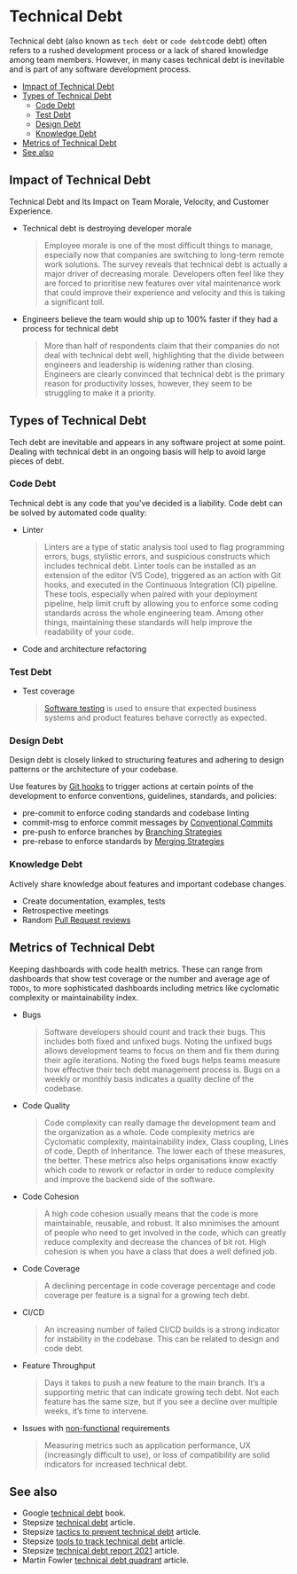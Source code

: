# Technical Debt

Technical debt (also known as `tech debt` or `code debt`code debt) often refers to a rushed development process or a lack of shared knowledge among team members. However, in many cases technical debt is inevitable and is part of any software development process.

- [Impact of Technical Debt](#impact-of-technical-debt)
- [Types of Technical Debt](#types-of-technical-debt)
  - [Code Debt](#code-debt)
  - [Test Debt](#test-debt)
  - [Design Debt](#design-debt)
  - [Knowledge Debt](#knowledge-debt)
- [Metrics of Technical Debt](#metrics-of-technical-debt)
- [See also](#see-also)

## Impact of Technical Debt

Technical Debt and Its Impact on Team Morale, Velocity, and Customer Experience.

- Technical debt is destroying developer morale
  > Employee morale is one of the most difficult things to manage, especially now that companies are switching to long-term remote work solutions. The survey reveals that technical debt is actually a major driver of decreasing morale. Developers often feel like they are forced to prioritise new features over vital maintenance work that could improve their experience and velocity and this is taking a significant toll.

- Engineers believe the team would ship up to 100% faster if they had a process for technical debt
  > More than half of respondents claim that their companies do not deal with technical debt well, highlighting that the divide between engineers and leadership is widening rather than closing. Engineers are clearly convinced that technical debt is the primary reason for productivity losses, however, they seem to be struggling to make it a priority.

## Types of Technical Debt

Tech debt are inevitable and appears in any software project at some point. Dealing with technical debt in an ongoing basis will help to avoid large pieces of debt.

### Code Debt

Technical debt is any code that you've decided is a liability. Code debt can be solved by automated code quality:

- Linter
  > Linters are a type of static analysis tool used to flag programming errors, bugs, stylistic errors, and suspicious constructs which includes technical debt. Linter tools can be installed as an extension of the editor (VS Code), triggered as an action with Git hooks, and executed in the Continuous Integration (CI) pipeline. These tools, especially when paired with your deployment pipeline, help limit cruft by allowing you to enforce some coding standards across the whole engineering team. Among other things, maintaining these standards will help improve the readability of your code.

- Code and architecture refactoring

### Test Debt

- Test coverage
  > [Software testing](software-testing.md) is used to ensure that expected business systems and product features behave correctly as expected.

### Design Debt

Design debt is closely linked to structuring features and adhering to design patterns or the architecture of your codebase.

Use features by [Git hooks](git-hooks.md) to trigger actions at certain points of the development to enforce conventions, guidelines, standards, and policies:

- pre-commit to enforce coding standards and codebase linting
- commit-msg to enforce commit messages by [Conventional Commits](../convention/conventional-commits.md)
- pre-push to enforce branches by [Branching Strategies](branching-strategies.md)
- pre-rebase to enforce standards by [Merging Strategies](merging-strategies.md)

### Knowledge Debt

Actively share knowledge about features and important codebase changes.

- Create documentation, examples, tests
- Retrospective meetings
- Random [Pull Request reviews](pull-request-reviews.md)

## Metrics of Technical Debt

Keeping dashboards with code health metrics. These can range from dashboards that show test coverage or the number and average age of `TODOs`, to more sophisticated dashboards including metrics like cyclomatic complexity or maintainability index.

- Bugs
  > Software developers should count and track their bugs. This includes both fixed and unfixed bugs. Noting the unfixed bugs allows development teams to focus on them and fix them during their agile iterations. Noting the fixed bugs helps teams measure how effective their tech debt management process is. Bugs on a weekly or monthly basis indicates a quality decline of the codebase.

- Code Quality
  > Code complexity can really damage the development team and the organization as a whole. Code complexity metrics are Cyclomatic complexity, maintainability index, Class coupling, Lines of code, Depth of Inheritance. The lower each of these measures, the better. These metrics also helps organisations know exactly which code to rework or refactor in order to reduce complexity and improve the backend side of the software.

- Code Cohesion
  > A high code cohesion usually means that the code is more maintainable, reusable, and robust. It also minimises the amount of people who need to get involved in the code, which can greatly reduce complexity and decrease the chances of bit rot. High cohesion is when you have a class that does a well defined job.

- Code Coverage
  > A declining percentage in code coverage percentage and code coverage per feature is a signal for a growing tech debt.

- CI/CD
  > An increasing number of failed CI/CD builds is a strong indicator for instability in the codebase. This can be related to design and code debt.

- Feature Throughput
  > Days it takes to push a new feature to the main branch. It’s a supporting metric that can indicate growing tech debt. Not each feature has the same size, but if you see a decline over multiple weeks, it’s time to intervene.

- Issues with [non-functional](software-testing.md#non-functional-testing) requirements
  > Measuring metrics such as application performance, UX (increasingly difficult to use), or loss of compatibility are solid indicators for increased technical debt.

## See also

- Google [technical debt](https://static.googleusercontent.com/media/sre.google/de//static/pdf/building_secure_and_reliable_systems.pdf#page=297&zoom=100,0,450) book.
- Stepsize [technical debt](https://www.stepsize.com/blog/complete-guide-to-technical-debt) article.
- Stepsize [tactics to prevent technical debt](https://www.stepsize.com/blog/3-best-tactics-to-prevent-technical-debt) article.
- Stepsize [tools to track technical debt](https://www.stepsize.com/blog/tools-to-track-and-manage-technical-debt) article.
- Stepsize [technical debt report 2021](https://www.stepsize.com/report) article.
- Martin Fowler [technical debt quadrant](https://martinfowler.com/bliki/TechnicalDebtQuadrant.html) article.
